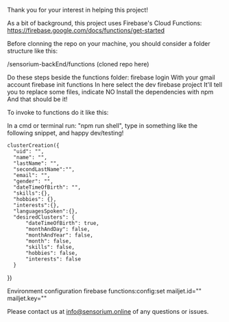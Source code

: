 Thank you for your interest in helping this project!

As a bit of background, this project uses Firebase's Cloud Functions:
https://firebase.google.com/docs/functions/get-started

Before clonning the repo on your machine, you should consider a folder structure like this:

/sensorium-backEnd/functions (cloned repo here)

Do these steps beside the functions folder:
firebase login
    With your gmail account
firebase init functions
    In here select the dev firebase project
    It'll tell you to replace some files, indicate NO
    Install the dependencies with npm
    And that should be it!
	
To invoke to functions do it like this:

In a cmd or terminal run:
    "npm run shell", type in something like the following snippet, and happy dev/testing!
	
	clusterCreation({
      "uid": "",
	  "name": "",
	  "lastName": "",
	  "secondLastName":"",
	  "email": "",
	  "gender": "",
	  "dateTimeOfBirth": "",
	  "skills":{},
	  "hobbies": {},
	  "interests":{},
	  "languagesSpoken":{},
	  "desiredClusters": {
		  "dateTimeOfBirth": true,
		  "monthAndDay": false,
		  "monthAndYear": false,
		  "month": false,
		  "skills": false,
		  "hobbies": false,
		  "interests": false
	  }
})

Environment configuration
	firebase functions:config:set mailjet.id="" mailjet.key=""

Please contact us at info@sensorium.online of any questions or issues.